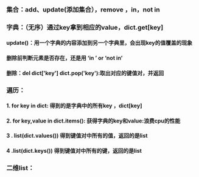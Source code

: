 



### 集合：add、update(添加集合），remove ，in，not in

### 字典：（无序）通过key拿到相应的value，dict.get[key]

#### update()：用一个字典的内容添加到另一个字典里，会出现key的值覆盖的现象

#### 删除前判断元素是否存在，还是用          ‘in ’       or      ‘not   in’

#### 删除：del  dict['key']          dict.pop('key'):取出对应的键值对，并返回

### 遍历：

#### 1.   for key in dict:   得到的是字典中的所有key   ，dict[key]

#### 2.   for key,value in dict.items():  获得字典的key和value:浪费cpu的性能

#### 3 . list(dict.values())  得到键值对中所有的值，返回的是list

#### 4 .list(dict.keys())  得到键值对中所有的键，返回的是list

### 二维list：





#### 

#### 









































